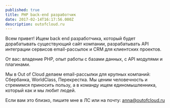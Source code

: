 ```yaml
---
published: true
title: PHP back-end разработчик
date: 2017-02-14T16:17:56.000Z
description: outofcloud.ru
---
```

Всем привет! Ищем back end разработчика, который будет дорабатывать существующий сайт компании, разрабатывать API интеграции сервисов email-рассылок и CRM для клиентских проектов. 

От вас: владение PHP, опыт работы с базами данных, с API модулями и плагинами.

Мы в Out of Cloud делаем email-рассылки для крупных компаний: Сбербанка, WorldClass, Перекрестка. 
Мы ценим человечность и стремимся приносить пользу, а в команду ищем единомышленника, который как и мы любит людей. 

Если вам это близко, пишите мне в ЛС или на почту: anna@outofcloud.ru

